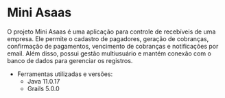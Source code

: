 # Mini Asaas

O projeto Mini Asaas é uma aplicação para controle de recebíveis de uma empresa. Ele permite o cadastro de pagadores, geração de cobranças, confirmação de pagamentos, vencimento de cobranças e notificações por email. Além disso, possui gestão multiusuário e mantém conexão com o banco de dados para gerenciar os registros.

* Ferramentas utilizadas e versões:
  - Java 11.0.17
  - Grails 5.0.0
